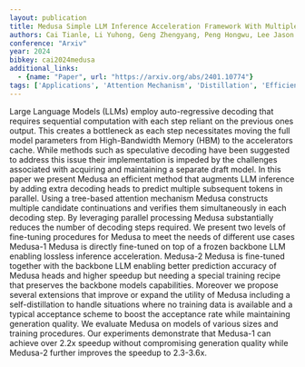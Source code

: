 ```yaml
---
layout: publication
title: Medusa Simple LLM Inference Acceleration Framework With Multiple Decoding Heads
authors: Cai Tianle, Li Yuhong, Geng Zhengyang, Peng Hongwu, Lee Jason D., Chen Deming, Dao Tri
conference: "Arxiv"
year: 2024
bibkey: cai2024medusa
additional_links:
  - {name: "Paper", url: "https://arxiv.org/abs/2401.10774"}
tags: ['Applications', 'Attention Mechanism', 'Distillation', 'Efficiency And Optimization', 'Fine Tuning', 'Model Architecture', 'Pretraining Methods', 'RAG', 'Tools', 'Training Techniques', 'Transformer']
---
```

Large Language Models (LLMs) employ auto-regressive decoding that requires sequential computation with each step reliant on the previous ones output. This creates a bottleneck as each step necessitates moving the full model parameters from High-Bandwidth Memory (HBM) to the accelerators cache. While methods such as speculative decoding have been suggested to address this issue their implementation is impeded by the challenges associated with acquiring and maintaining a separate draft model. In this paper we present Medusa an efficient method that augments LLM inference by adding extra decoding heads to predict multiple subsequent tokens in parallel. Using a tree-based attention mechanism Medusa constructs multiple candidate continuations and verifies them simultaneously in each decoding step. By leveraging parallel processing Medusa substantially reduces the number of decoding steps required. We present two levels of fine-tuning procedures for Medusa to meet the needs of different use cases Medusa-1 Medusa is directly fine-tuned on top of a frozen backbone LLM enabling lossless inference acceleration. Medusa-2 Medusa is fine-tuned together with the backbone LLM enabling better prediction accuracy of Medusa heads and higher speedup but needing a special training recipe that preserves the backbone models capabilities. Moreover we propose several extensions that improve or expand the utility of Medusa including a self-distillation to handle situations where no training data is available and a typical acceptance scheme to boost the acceptance rate while maintaining generation quality. We evaluate Medusa on models of various sizes and training procedures. Our experiments demonstrate that Medusa-1 can achieve over 2.2x speedup without compromising generation quality while Medusa-2 further improves the speedup to 2.3-3.6x.

